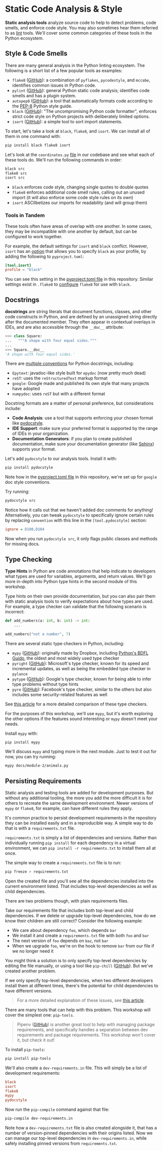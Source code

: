 # Static Code Analysis & Style
**Static analysis tools** analyze source code to help to detect problems, code smells, and enforce code style.  You may also sometimes hear them referred to as [lint](https://en.wikipedia.org/wiki/Lint_(software)) tools.  We'll cover some common categories of these tools in the Python ecosystem.

## Style & Code Smells

There are many general analysis in the Python linting ecosystem.  The following is a short list of a few popular tools as examples:

- `flake8` ([GitHub](https://github.com/PyCQA/flake8)): a combination of `pyflakes`, `pycodestyle`, and `mccabe`, identifies common issues in Python code.
- `pylint` ([GitHub](https://github.com/PyCQA/pylint)): general Python static code analysis; identifies code smells and has a plugin system.
- `autopep8` ([GitHub](https://github.com/hhatto/autopep8)): a tool that automatically formats code according to the [PEP-8](https://peps.python.org/pep-0008/) Python style guide.
- `black` ([GitHub](https://github.com/psf/black)): "The uncompromising Python code formatter", enforces strict code style on Python projects with deliberately limited options.
- `isort` ([GitHub](https://github.com/PyCQA/isort)): a simple tool to sort import statements.

To start, let's take a look at `black`, `flake8`, and `isort`.  We can install all of them in one command with:

```sh
pip install black flake8 isort
```

Let's look at the `coordinates.py` [file](../../../src/distance_matrix/models/coordinates.py) in our codebase and see what each of these tools do.  We'll run the following commands in order:

```sh
black src
flake8 src
isort src
```

- `black` enforces code style, changing single quotes to double quotes
- `flake8` enforces additional code smell rules, calling out an unused import (it will also enforce some code style rules on its own)
- `isort` ASCIIbetizes our imports for readability (and will group them)

### Tools in Tandem

These tools often have areas of overlap with one another.  In some cases, they may be incompatible with one another by default, but can be configured to work together.

For example, the default settings for `isort` and `black` conflict.  However, `isort` has an [option](https://pycqa.github.io/isort/docs/configuration/black_compatibility.html) that allows you to specify `black` as your profile, by adding the following to `pyproject.toml`:

```toml
[tool.isort]
profile = "black"
```

You can see this setting in the [pyproject.toml file](../../../pyproject.toml) in this repository.  Similar settings exist in `.flake8` to [configure](https://black.readthedocs.io/en/stable/guides/using_black_with_other_tools.html#flake8) `flake8` for use with `black`.

## Docstrings

**docstrings** are string literals that document functions, classes, and other code constructs in Python, and are defined by an unassigned string directly after the documented member. They often appear in contextual overlays in IDEs, and are also accessible through the `__doc__` attribute:

```py
>>> class Square:
...   """A shape with four equal sides.""" 
... 
>>> Square.__doc__
'A shape with four equal sides.'
```

There are [multiple conventions](https://stackoverflow.com/a/24385103) for Python docstrings, including:

- `Epytext`: javadoc-like style built for `epydoc` (now pretty much dead)
- `reST`: uses the `reStructuredText` markup format
- `google`: Google made and published its own style that many projects have adopted
- `numpydoc`: uses `reST` but with a different format

Docstring formats are a matter of personal preference, but considerations include:
- **Code Analysis**: use a tool that supports enforcing your chosen format like [pydocstyle](https://www.pydocstyle.org/en/stable/usage.html).
- **IDE Support**: make sure your preferred format is supported by the range of IDEs in your organization.
- **Documentation Generators**: if you plan to create published documentation, make sure your documentation generator (like [Sphinx](https://www.sphinx-doc.org/en/master/)) supports your format.

Let's add `pydocstyle` to our analysis tools.  Install it with:

```sh
pip install pydocstyle
```

Note how in the [pyproject.toml file](../../../pyproject.toml) in this repository, we're set up for `google` doc style conventions.

Try running:

```sh
pydocstyle src
```

Notice how it calls out that we haven't added doc comments for anything!  Alternatively, you can tweak `pydocstyle` to specifically ignore certain rules by replacing `convention` with this line in the `[tool.pydocstyle]` section:

```ini
ignore = D100,D104
```

Now when you run `pydocstyle src`, it only flags public classes and methods for missing docs.


## Type Checking

**Type Hints** in Python are code annotations that help indicate to developers what types are used for variables, arguments, and return values.  We'll go more in-depth into Python type hints in the second module of this workshop.

Type hints on their own provide documentation, but you can also pair them with static analysis tools to verify expectations about how types are used.  For example, a type checker can validate that the following scenario is incorrect:

```py
def add_numbers(a: int, b: int) -> int:
    ...

add_numbers("not a number", 7)
```

There are several static type checkers in Python, including:

- `mypy` ([GitHub](https://github.com/python/mypy)): originally made by Dropbox, including [Python's BDFL Guido](https://gvanrossum.github.io/), the oldest and most widely used type checker
- `pyright` ([GitHub](https://github.com/microsoft/pyright)): Microsoft's type checker, known for its speed and incremental updates, as well as being the embedded type checker in `pylance`
- `pytype` ([GitHub](https://github.com/google/pytype)): Google's type checker, known for being able to infer type problems without type hints
- `pyre` ([GitHub](https://github.com/facebook/pyre-check)): Facebook's type checker, similar to the others but also includes some security-related features as well

See [this article](https://www.infoworld.com/article/3575079/4-python-type-checkers-to-keep-your-code-clean.html) for a more detailed comparison of these type checkers.

For the purposes of this workshop, we'll use `mypy`, but it's worth exploring the other options if the features sound interesting or `mypy` doesn't meet your needs.

Install `mypy` with:

```sh
pip install mypy
```

We'll discuss `mypy` and typing more in the next module.  Just to test it out for now, you can try running:

```sh
mypy docs/module-2/animals.py
```

## Persisting Requirements
Static analysis and testing tools are added for development purposes.  But without any additional tooling, the more you add the more difficult it is for others to recreate the same development environment.  Newer versions of `mypy` or `flake8`, for example, can have different rules they apply.

It's common practice to persist development requirements in the repository they can be installed easily and in a reproducible way.  A simple way to do that is with a `requirements.txt` file.

`requirements.txt` is simply a list of dependencies and versions.  Rather than individually running `pip install` for each dependency in a virtual environment, we can `pip install -r requirements.txt` to install them all at once.

The simple way to create a `requirements.txt` file is to run:

```sh
pip freeze > requirements.txt
```

Open the created file and you'll see all the dependencies installed into the current environment listed.  That includes top-level dependencies as well as child dependencies.

There are two problems though, with plain requirements files.

Take our requirements file that includes both top-level and child dependencies.  If we delete or upgrade top-level dependencies, how do we know their children are still correct?  Consider the following example:

- We care about dependency `foo`, which depends `bar`
- We install it and create a `requirements.txt` file with both `foo` and `bar`
- The next version of `foo` depends on `baz`, not `bar`
- When we upgrade `foo`, we're on the hook to remove `bar` from our file if we no longer need it

You might think a solution is to only specify top-level dependencies by editing the file manually, or using a tool like `pip-chill` ([GitHub](https://github.com/rbanffy/pip-chill)).  But we've created another problem.

If we only specify top-level dependencies, when two different developers install them at different times, there's the potential for child dependencies to have different versions.

> For a more detailed explanation of these issues, see [this article](https://modelpredict.com/wht-requirements-txt-is-not-enough).

There are many tools that can help with this problem.  This workshop will cover the simplest one: `pip-tools`.

> Pipenv ([GitHub](https://github.com/pypa/pipenv)) is another great tool to help with managing package requirements, and specifically handles a separation between dev requirements and package requirements.  This workshop won't cover it, but check it out!

To install `pip-tools`:

```sh
pip install pip-tools
```

We'll also create a `dev-requirements.in` file.  This will simply be a list of development requirements:

```ini
black
isort
flake8
mypy
pydocstyle
```

Now run the `pip-compile` command against that file:

```sh
pip-compile dev-requirements.in
```

Note how a `dev-requirements.txt` file is also created alongside it, that has a number of version-pinned dependencies with their origins listed.  Now we can manage our top-level dependencies in `dev-requirements.in`, while safely installing pinned versions from `requirements.txt`.

